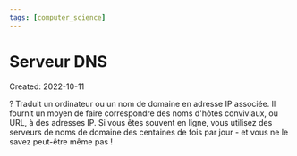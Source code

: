 ```yaml
---
tags: [computer_science] 
---
```

# Serveur DNS
Created: 2022-10-11

?
Traduit un ordinateur ou un nom de domaine en adresse IP associée. Il fournit un moyen de faire correspondre des noms d'hôtes conviviaux, ou URL, à des adresses IP. Si vous êtes souvent en ligne, vous utilisez des serveurs de noms de domaine des centaines de fois par jour - et vous ne le savez peut-être même pas !